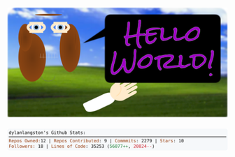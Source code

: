 <!-- 
Version 2.0.63
Built Mon Jun 24 2024 05:05:37 GMT+0000 (Coordinated Universal Time)
-->

<h1 align="center">
  <a href="https://github.com/dylanlangston/dylanlangston/tree/master/src" title="Click to View Source">
    <picture width="100%" alt="Dylan">
      <source media="(prefers-color-scheme: dark)" srcset="dylan-dark.svg?version=2.0.63">
      <img src="dylan-light.svg?version=2.0.63" alt="Dylan">
    </picture>
  </a>
</h1>

<div align="center">
  <picture width="100%" alt="Profile Info and Stats">
    <source media="(prefers-color-scheme: dark)" srcset="stats-dark.svg?version=2.0.63">
    <img src="stats-light.svg?version=2.0.63" alt="Profile Info and Stats">
  </picture>
</div>

